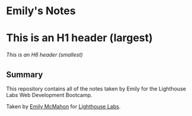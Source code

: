 # Emily's Notes
# This is an H1 header (largest)
###### This is an H6 header (smallest)
## Summary 

This repository contains all of the notes taken by Emily for the Lighthouse Labs Web Development Bootcamp.

Taken by [Emily McMahon](https://github.com/emilyem1?tab=repositories) for [Lighthouse Labs](https://www.lighthouselabs.ca/).